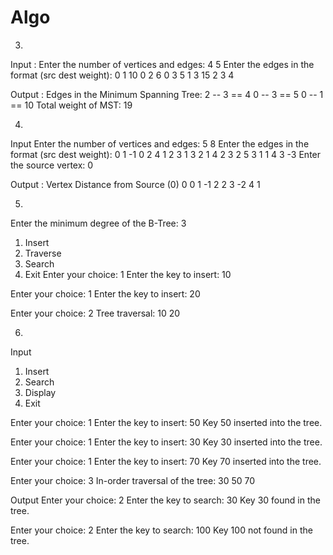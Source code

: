 # Algo
3)
Input : 
Enter the number of vertices and edges: 4 5
Enter the edges in the format (src dest weight):
0 1 10
0 2 6
0 3 5
1 3 15
2 3 4


Output : 
Edges in the Minimum Spanning Tree:
2 -- 3 == 4
0 -- 3 == 5
0 -- 1 == 10
Total weight of MST: 19

4)
Input
Enter the number of vertices and edges: 5 8
Enter the edges in the format (src dest weight):
0 1 -1
0 2 4
1 2 3
1 3 2
1 4 2
3 2 5
3 1 1
4 3 -3
Enter the source vertex: 0

Output : 
Vertex    Distance from Source (0)
0         0
1         -1
2         2
3         -2
4         1

5)
Enter the minimum degree of the B-Tree: 3

1. Insert
2. Traverse
3. Search
4. Exit
Enter your choice: 1
Enter the key to insert: 10

Enter your choice: 1
Enter the key to insert: 20

Enter your choice: 2
Tree traversal: 10 20

6) 
Input
1. Insert
2. Search
3. Display
4. Exit

Enter your choice: 1
Enter the key to insert: 50
Key 50 inserted into the tree.

Enter your choice: 1
Enter the key to insert: 30
Key 30 inserted into the tree.

Enter your choice: 1
Enter the key to insert: 70
Key 70 inserted into the tree.

Enter your choice: 3
In-order traversal of the tree: 30 50 70


Output
Enter your choice: 2
Enter the key to search: 30
Key 30 found in the tree.

Enter your choice: 2
Enter the key to search: 100
Key 100 not found in the tree.
